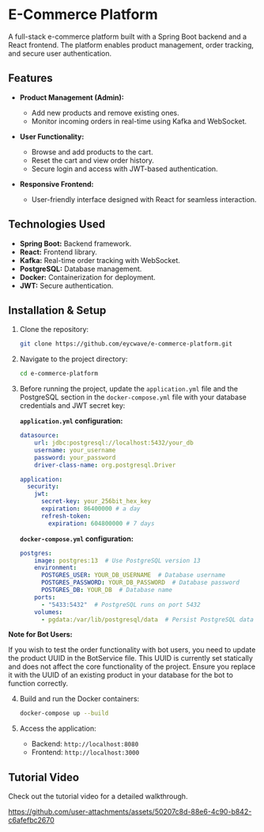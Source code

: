 # E-Commerce Platform

A full-stack e-commerce platform built with a Spring Boot backend and a React frontend. The platform enables product management, order tracking, and secure user authentication.

## Features

- **Product Management (Admin):**
  - Add new products and remove existing ones.
  - Monitor incoming orders in real-time using Kafka and WebSocket.

- **User Functionality:**
  - Browse and add products to the cart.
  - Reset the cart and view order history.
  - Secure login and access with JWT-based authentication.

- **Responsive Frontend:**
  - User-friendly interface designed with React for seamless interaction.

## Technologies Used

- **Spring Boot:** Backend framework.
- **React:** Frontend library.
- **Kafka:** Real-time order tracking with WebSocket.
- **PostgreSQL:** Database management.
- **Docker:** Containerization for deployment.
- **JWT:** Secure authentication.

## Installation & Setup

1. Clone the repository:
   ```bash
   git clone https://github.com/eycwave/e-commerce-platform.git
   ```
2. Navigate to the project directory:
   ```bash
   cd e-commerce-platform
   ```
3. Before running the project, update the `application.yml` file and the PostgreSQL section in the `docker-compose.yml` file with your database credentials and JWT secret key:

   **`application.yml` configuration:**
   ```yaml
   datasource:
       url: jdbc:postgresql://localhost:5432/your_db
       username: your_username
       password: your_password
       driver-class-name: org.postgresql.Driver

   application:
     security:
       jwt:
         secret-key: your_256bit_hex_key
         expiration: 86400000 # a day
         refresh-token:
           expiration: 604800000 # 7 days
   ```

   **`docker-compose.yml` configuration:**
   ```yaml
   postgres:
       image: postgres:13  # Use PostgreSQL version 13
       environment:
         POSTGRES_USER: YOUR_DB_USERNAME  # Database username
         POSTGRES_PASSWORD: YOUR_DB_PASSWORD  # Database password
         POSTGRES_DB: YOUR_DB  # Database name
       ports:
         - "5433:5432"  # PostgreSQL runs on port 5432
       volumes:
         - pgdata:/var/lib/postgresql/data  # Persist PostgreSQL data
   ```

**Note for Bot Users:**

If you wish to test the order functionality with bot users, you need to update the product UUID in the BotService file. This UUID is currently set statically and does not affect the core functionality of the project. Ensure you replace it with the UUID of an   existing product in your database for the bot to function correctly.
   
4. Build and run the Docker containers:
   ```bash
   docker-compose up --build
   ```

5. Access the application:
   - Backend: `http://localhost:8080`
   - Frontend: `http://localhost:3000`

## Tutorial Video

Check out the tutorial video for a detailed walkthrough.

https://github.com/user-attachments/assets/50207c8d-88e6-4c90-b842-c6afefbc2670
